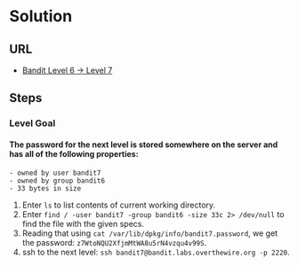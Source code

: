 # Solution

## URL
- [Bandit Level 6 → Level 7](https://overthewire.org/wargames/bandit/bandit7.html)

## Steps

### Level Goal

#### The password for the next level is stored somewhere on the server and has all of the following properties:
    - owned by user bandit7
    - owned by group bandit6
    - 33 bytes in size
1. Enter `ls` to list contents of current working directory.
2. Enter `find / -user bandit7 -group bandit6 -size 33c 2> /dev/null` to find the file with the given specs.
3. Reading that using `cat /var/lib/dpkg/info/bandit7.password`, we get the password: `z7WtoNQU2XfjmMtWA8u5rN4vzqu4v99S`.
4. ssh to the next level: `ssh bandit7@bandit.labs.overthewire.org -p 2220`.